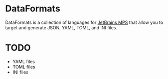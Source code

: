 # DataFormats

DataFormats is a collection of languages for [JetBrains MPS](https://www.jetbrains.com/mps/) that allow you to target and generate JSON, YAML, TOML, and INI files.

# TODO

* YAML files
* TOML files
* INI files
